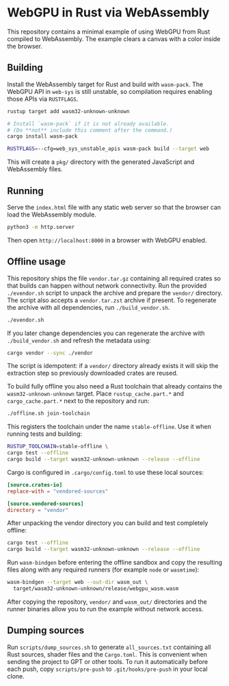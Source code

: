 # WebGPU in Rust via WebAssembly

This repository contains a minimal example of using WebGPU from Rust
compiled to WebAssembly. The example clears a canvas with a color
inside the browser.

## Building

Install the WebAssembly target for Rust and build with `wasm-pack`.
The WebGPU API in `web-sys` is still unstable, so compilation requires
enabling those APIs via `RUSTFLAGS`.

```bash
rustup target add wasm32-unknown-unknown

# Install `wasm-pack` if it is not already available.
# (Do **not** include this comment after the command.)
cargo install wasm-pack

RUSTFLAGS=--cfg=web_sys_unstable_apis wasm-pack build --target web
```

This will create a `pkg/` directory with the generated JavaScript and
WebAssembly files.

## Running

Serve the `index.html` file with any static web server so that the
browser can load the WebAssembly module.

```bash
python3 -m http.server
```

Then open `http://localhost:8000` in a browser with WebGPU enabled.

## Offline usage

This repository ships the file `vendor.tar.gz` containing all required
crates so that builds can happen without network connectivity. Run the
provided `./evendor.sh` script to unpack the archive and prepare the
`vendor/` directory. The script also accepts a `vendor.tar.zst` archive
if present. To regenerate the archive with all dependencies, run
`./build_vendor.sh`.

```bash
./evendor.sh
```

If you later change dependencies you can regenerate the archive with
`./build_vendor.sh` and refresh the metadata using:

```bash
cargo vendor --sync ./vendor
```

The script is idempotent: if a `vendor/` directory already exists it will skip
the extraction step so previously downloaded crates are reused.

To build fully offline you also need a Rust toolchain that already contains
the `wasm32-unknown-unknown` target. Place `rustup_cache.part.*` and
`cargo_cache.part.*` next to the repository and run:

```bash
./offline.sh join-toolchain
```

This registers the toolchain under the name `stable-offline`. Use it when
running tests and building:

```bash
RUSTUP_TOOLCHAIN=stable-offline \
cargo test --offline
cargo build --target wasm32-unknown-unknown --release --offline
```

Cargo is configured in `.cargo/config.toml` to use these local sources:

```toml
[source.crates-io]
replace-with = "vendored-sources"

[source.vendored-sources]
directory = "vendor"
```

After unpacking the vendor directory you can build and test completely
offline:

```bash
cargo test --offline
cargo build --target wasm32-unknown-unknown --release --offline
```

Run `wasm-bindgen` before entering the offline sandbox and copy the resulting
files along with any required runners (for example `node` or `wasmtime`):

```bash
wasm-bindgen --target web --out-dir wasm_out \
  target/wasm32-unknown-unknown/release/webgpu_wasm.wasm
```

After copying the repository, `vendor/` and `wasm_out/` directories and the
runner binaries allow you to run the example without network access.


## Dumping sources

Run `scripts/dump_sources.sh` to generate `all_sources.txt` containing all Rust
sources, shader files and the `Cargo.toml`. This is convenient when sending the
project to GPT or other tools. To run it automatically before each push, copy
`scripts/pre-push` to `.git/hooks/pre-push` in your local clone.

